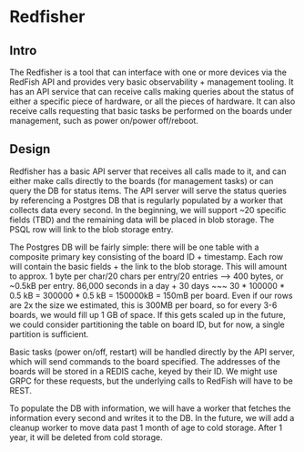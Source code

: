 # Redfisher
## Intro
The Redfisher is a tool that can interface with one or more devices via the RedFish API and provides very basic observability + management tooling. It has an API service that can receive calls making queries about the status of either a specific piece of hardware, or all the pieces of hardware. It can also receive calls requesting that basic tasks be performed on the boards under management, such as power on/power off/reboot.

## Design
Redfisher has a basic API server that receives all calls made to it, and can either make calls directly to the boards (for management tasks) or can query the DB for status items. 
The API server will serve the status queries by referencing a Postgres DB that is regularly populated by a worker that collects data every second. In the beginning, we will support ~20 specific fields (TBD) and the remaining data will be placed in blob storage. The PSQL row will link to the blob storage entry.

The Postgres DB will be fairly simple: there will be one table with a composite primary key consisting of the board ID + timestamp. Each row will contain the basic fields + the link to the blob storage. This will amount to approx. 1 byte per char/20 chars per entry/20 entries --> 400 bytes, or ~0.5kB per entry. 86,000 seconds in a day + 30 days ~~~ 30 * 100000 * 0.5 kB = 300000 * 0.5 kB = 150000kB = 150mB per board. Even if our rows are 2x the size we estimated, this is 300MB per board, so for every 3-6 boards, we would fill up 1 GB of space. If this gets scaled up in the future, we could consider partitioning the table on board ID, but for now, a single partition is sufficient.

Basic tasks (power on/off, restart) will be handled directly by the API server, which will send commands to the board specified. The addresses of the boards will be stored in a REDIS cache, keyed by their ID. We might use GRPC for these requests, but the underlying calls to RedFish will have to be REST.

To populate the DB with information, we will have a worker that fetches the information every second and writes it to the DB. In the future, we will add a cleanup worker to move data past 1 month of age to cold storage. After 1 year, it will be deleted from cold storage.
